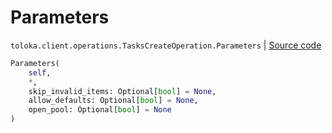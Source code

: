 # Parameters
`toloka.client.operations.TasksCreateOperation.Parameters` | [Source code](https://github.com/Toloka/toloka-kit/blob/v1.1.3/src/client/operations.py#L285)

```python
Parameters(
    self,
    *,
    skip_invalid_items: Optional[bool] = None,
    allow_defaults: Optional[bool] = None,
    open_pool: Optional[bool] = None
)
```

